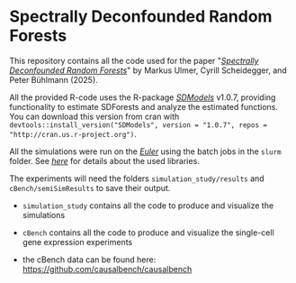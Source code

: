 # Spectrally Deconfounded Random Forests

This repository contains all the code used for the paper "[*Spectrally Deconfounded Random Forests*](https://arxiv.org/abs/2502.03969)" by Markus Ulmer, Cyrill Scheidegger, and Peter Bühlmann (2025).

All the provided R-code uses the R-package [*SDModels*](https://markusul.github.io/SDModels/) v1.0.7, 
providing functionality to estimate SDForests and analyze the estimated functions. 
You can download this version from cran with `devtools::install_version("SDModels", version = "1.0.7", repos = "http://cran.us.r-project.org")`.

All the simulations were run on the [*Euler*](https://scicomp.ethz.ch/wiki/Euler) using the batch jobs in the 
`slurm` folder. See [*here*](https://scicomp.ethz.ch/wiki/Euler_applications_and_libraries_ubuntu) for details about the used libraries.

The experiments will need the folders `simulation_study/results` and `cBench/semiSimResults` to save their output.

-   `simulation_study` contains all the code to produce and visualize the simulations

-   `cBench` contains all the code to produce and visualize the single-cell gene expression experiments

-   the cBench data can be found here: <https://github.com/causalbench/causalbench>
